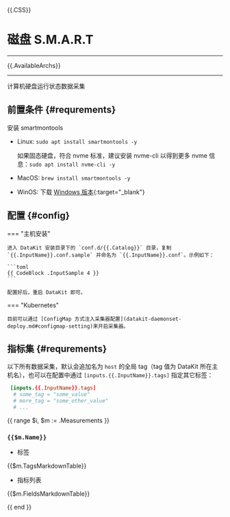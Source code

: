 {{.CSS}}
# 磁盘 S.M.A.R.T
---

{{.AvailableArchs}}

---

计算机硬盘运行状态数据采集

## 前置条件 {#requrements}

安装 smartmontools

- Linux: `sudo apt install smartmontools -y`

	如果固态硬盘，符合  nvme 标准，建议安装 nvme-cli 以得到更多 nvme 信息：`sudo apt install nvme-cli -y`

- MacOS: `brew install smartmontools -y`
- WinOS: 下载 [Windows 版本](https://www.smartmontools.org/wiki/Download#InstalltheWindowspackage){:target="_blank"}

## 配置 {#config}

=== "主机安装"

    进入 DataKit 安装目录下的 `conf.d/{{.Catalog}}` 目录，复制 `{{.InputName}}.conf.sample` 并命名为 `{{.InputName}}.conf`。示例如下：
    
    ```toml
    {{ CodeBlock .InputSample 4 }}
    ```
    
    配置好后，重启 DataKit 即可。

=== "Kubernetes"

    目前可以通过 [ConfigMap 方式注入采集器配置](datakit-daemonset-deploy.md#configmap-setting)来开启采集器。

## 指标集 {#requrements}

以下所有数据采集，默认会追加名为 `host` 的全局 tag（tag 值为 DataKit 所在主机名），也可以在配置中通过 `[inputs.{{.InputName}}.tags]` 指定其它标签：

```toml
 [inputs.{{.InputName}}.tags]
  # some_tag = "some_value"
  # more_tag = "some_other_value"
  # ...
```

{{ range $i, $m := .Measurements }}

### `{{$m.Name}}`

- 标签

{{$m.TagsMarkdownTable}}

- 指标列表

{{$m.FieldsMarkdownTable}}

{{ end }}
